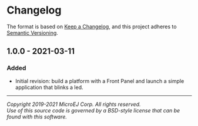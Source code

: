 # Changelog

The format is based on [Keep a Changelog](https://keepachangelog.com/en/1.0.0/),
and this project adheres to [Semantic Versioning](https://semver.org/spec/v2.0.0.html).

## 1.0.0 - 2021-03-11

### Added
- Initial revision: build a platform with a Front Panel and launch a simple application that blinks a led.

---
_Copyright 2019-2021 MicroEJ Corp. All rights reserved._  
_Use of this source code is governed by a BSD-style license that can be found with this software._  
